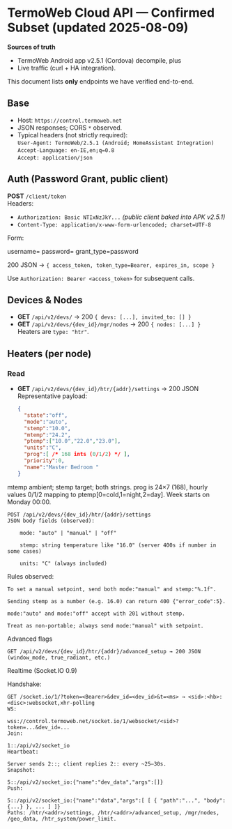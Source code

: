 # TermoWeb Cloud API — Confirmed Subset (updated 2025-08-09)

**Sources of truth**
- TermoWeb Android app v2.5.1 (Cordova) decompile, plus
- Live traffic (curl + HA integration).

This document lists **only** endpoints we have verified end-to-end.

## Base
- Host: `https://control.termoweb.net`
- JSON responses; CORS `*` observed.
- Typical headers (not strictly required):  
  `User-Agent: TermoWeb/2.5.1 (Android; HomeAssistant Integration)`  
  `Accept-Language: en-IE,en;q=0.8`  
  `Accept: application/json`

## Auth (Password Grant, public client)
**POST** `/client/token`  
Headers:
- `Authorization: Basic NTIxNzJkY...` *(public client baked into APK v2.5.1)*
- `Content-Type: application/x-www-form-urlencoded; charset=UTF-8`

Form:

username=<email>
password=<password>
grant_type=password

200 JSON → `{ access_token, token_type=Bearer, expires_in, scope }`

Use `Authorization: Bearer <access_token>` for subsequent calls.

## Devices & Nodes
- **GET** `/api/v2/devs/` → 200 `{ devs: [...], invited_to: [] }`
- **GET** `/api/v2/devs/{dev_id}/mgr/nodes` → 200 `{ nodes: [...] }`  
  Heaters are `type: "htr"`.

## Heaters (per node)
### Read
- **GET** `/api/v2/devs/{dev_id}/htr/{addr}/settings` → 200 JSON  
  Representative payload:
  ```json
  {
    "state":"off",
    "mode":"auto",
    "stemp":"10.0",
    "mtemp":"24.2",
    "ptemp":["10.0","22.0","23.0"],
    "units":"C",
    "prog":[ /* 168 ints (0/1/2) */ ],
    "priority":0,
    "name":"Master Bedroom "
  }

mtemp ambient; stemp target; both strings.
prog is 24×7 (168), hourly values 0/1/2 mapping to ptemp[0=cold,1=night,2=day]. Week starts on Monday 00:00.


    POST /api/v2/devs/{dev_id}/htr/{addr}/settings
    JSON body fields (observed):

        mode: "auto" | "manual" | "off"

        stemp: string temperature like "16.0" (server 400s if number in some cases)

        units: "C" (always included)

Rules observed:

    To set a manual setpoint, send both mode:"manual" and stemp:"%.1f".

    Sending stemp as a number (e.g. 16.0) can return 400 {"error_code":5}.

    mode:"auto" and mode:"off" accept with 201 without stemp.

    Treat as non-portable; always send mode:"manual" with setpoint.

Advanced flags

    GET /api/v2/devs/{dev_id}/htr/{addr}/advanced_setup → 200 JSON (window_mode, true_radiant, etc.)

Realtime (Socket.IO 0.9)

Handshake:

    GET /socket.io/1/?token=<Bearer>&dev_id=<dev_id>&t=<ms> → <sid>:<hb>:<disc>:websocket,xhr-polling
    WS:

    wss://control.termoweb.net/socket.io/1/websocket/<sid>?token=...&dev_id=...
    Join:

    1::/api/v2/socket_io
    Heartbeat:

    Server sends 2::; client replies 2:: every ~25–30s.
    Snapshot:

    5::/api/v2/socket_io:{"name":"dev_data","args":[]}
    Push:

    5::/api/v2/socket_io:{"name":"data","args":[ [ { "path":"...", "body":{...} }, ... ] ]}
    Paths: /htr/<addr>/settings, /htr/<addr>/advanced_setup, /mgr/nodes, /geo_data, /htr_system/power_limit.
    